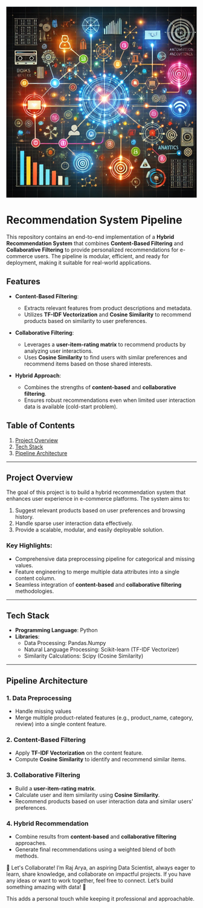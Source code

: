 


![E-commerce-Recommendation_System Illustration](https://github.com/Rajarya2003/E-commerce-Recommendation_System/blob/main/Recommender%20sytem.webp)


# Recommendation System Pipeline

This repository contains an end-to-end implementation of a **Hybrid Recommendation System** that combines **Content-Based Filtering** and **Collaborative Filtering** to provide personalized recommendations for e-commerce users. The pipeline is modular, efficient, and ready for deployment, making it suitable for real-world applications.

## Features

- **Content-Based Filtering**:
  - Extracts relevant features from product descriptions and metadata.
  - Utilizes **TF-IDF Vectorization** and **Cosine Similarity** to recommend products based on similarity to user preferences.

- **Collaborative Filtering**:
  - Leverages a **user-item-rating matrix** to recommend products by analyzing user interactions.
  - Uses **Cosine Similarity** to find users with similar preferences and recommend items based on those shared interests.

- **Hybrid Approach**:
  - Combines the strengths of **content-based** and **collaborative filtering**.
  - Ensures robust recommendations even when limited user interaction data is available (cold-start problem).

## Table of Contents

1. [Project Overview](#project-overview)
2. [Tech Stack](#tech-stack)
3. [Pipeline Architecture](#pipeline-architecture)
---

## Project Overview

The goal of this project is to build a hybrid recommendation system that enhances user experience in e-commerce platforms. The system aims to:

1. Suggest relevant products based on user preferences and browsing history.
2. Handle sparse user interaction data effectively.
3. Provide a scalable, modular, and easily deployable solution.

### Key Highlights:
- Comprehensive data preprocessing pipeline for categorical and missing values.
- Feature engineering to merge multiple data attributes into a single content column.
- Seamless integration of **content-based** and **collaborative filtering** methodologies.

---

## Tech Stack

- **Programming Language**: Python
- **Libraries**: 
  - Data Processing: Pandas.Numpy
  - Natural Language Processing: Scikit-learn (TF-IDF Vectorizer)
  - Similarity Calculations: Scipy (Cosine Similarity)

---

## Pipeline Architecture

### 1. Data Preprocessing
- Handle missing values 
- Merge multiple product-related features (e.g., product_name, category, review) into a single content feature.

### 2. Content-Based Filtering
- Apply **TF-IDF Vectorization** on the content feature.
- Compute **Cosine Similarity** to identify and recommend similar items.

### 3. Collaborative Filtering
- Build a **user-item-rating matrix**.
- Calculate user and item similarity using **Cosine Similarity**.
- Recommend products based on user interaction data and similar users' preferences.

### 4. Hybrid Recommendation
- Combine results from **content-based** and **collaborative filtering** approaches.
- Generate final recommendations using a weighted blend of both methods.


💬 Let's Collaborate!
I’m Raj Arya, an aspiring Data Scientist, always eager to learn, share knowledge, and collaborate on impactful projects. If you have any ideas or want to work together, feel free to connect. Let’s build something amazing with data! 🚀

This adds a personal touch while keeping it professional and approachable.


